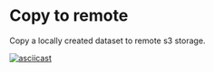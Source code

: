 # Copy to remote

Copy a locally created dataset to remote s3 storage.

[![asciicast](https://asciinema.org/a/660461.svg)](https://asciinema.org/a/660461)
